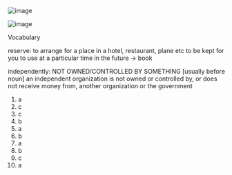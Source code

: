 ![image](https://github.com/jeuneseven/ReadingNotes/assets/8426758/ad503e1b-f804-4692-85b3-2fda48bcbbc4)

![image](https://github.com/jeuneseven/ReadingNotes/assets/8426758/b85017b0-25fb-44cf-9926-f5d307b687c4)

Vocabulary

reserve: to arrange for a place in a hotel, restaurant, plane etc to be kept for you to use at a particular time in the future → book

independently: NOT OWNED/CONTROLLED BY SOMETHING [usually before noun] an independent organization is not owned or controlled by, or does not receive money from, another organization or the government

1. a
2. c
3. c
4. b
5. a
6. b
7. a
8. b
9. c
10. a
